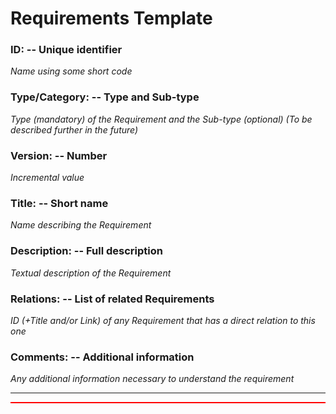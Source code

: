 # Requirements Template 


### ID: -- Unique identifier

_Name using some short code_ 

 

### Type/Category: -- Type and Sub-type

_Type (mandatory) of the Requirement and the Sub-type (optional)_
_(To be described further in the future)_ 

 

### Version: -- Number

_Incremental value_ 

 

### Title: -- Short name 

_Name describing the Requirement_ 

 

### Description: -- Full description

_Textual description of the Requirement_ 

 

### Relations: -- List of related Requirements

_ID (+Title and/or Link) of any Requirement that has a direct relation to this one_

 

### Comments: -- Additional information

_Any additional information necessary to understand the requirement_ 

 

--- 
<p style="border: 1px solid red;"></p>
